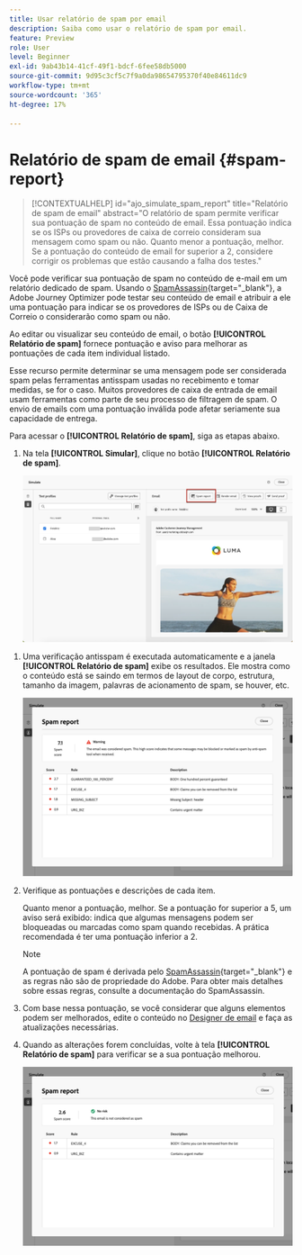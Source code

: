 ```yaml
---
title: Usar relatório de spam por email
description: Saiba como usar o relatório de spam por email.
feature: Preview
role: User
level: Beginner
exl-id: 9ab43b14-41cf-49f1-bdcf-6fee58db5000
source-git-commit: 9d95c3cf5c7f9a0da98654795370f40e84611dc9
workflow-type: tm+mt
source-wordcount: '365'
ht-degree: 17%

---
```


# Relatório de spam de email {#spam-report}

>[!CONTEXTUALHELP]
>id="ajo_simulate_spam_report"
>title="Relatório de spam de email"
>abstract="O relatório de spam permite verificar sua pontuação de spam no conteúdo de email. Essa pontuação indica se os ISPs ou provedores de caixa de correio consideram sua mensagem como spam ou não. Quanto menor a pontuação, melhor. Se a pontuação do conteúdo de email for superior a 2, considere corrigir os problemas que estão causando a falha dos testes."

Você pode verificar sua pontuação de spam no conteúdo de e-mail em um relatório dedicado de spam. Usando o [SpamAssassin](https://spamassassin.apache.org/){target="_blank"}, a Adobe Journey Optimizer pode testar seu conteúdo de email e atribuir a ele uma pontuação para indicar se os provedores de ISPs ou de Caixa de Correio o considerarão como spam ou não.

Ao editar ou visualizar seu conteúdo de email, o botão **[!UICONTROL Relatório de spam]** fornece pontuação e aviso para melhorar as pontuações de cada item individual listado.

Esse recurso permite determinar se uma mensagem pode ser considerada spam pelas ferramentas antisspam usadas no recebimento e tomar medidas, se for o caso. Muitos provedores de caixa de entrada de email usam ferramentas como parte de seu processo de filtragem de spam. O envio de emails com uma pontuação inválida pode afetar seriamente sua capacidade de entrega.

Para acessar o **[!UICONTROL Relatório de spam]**, siga as etapas abaixo.

1. Na tela **[!UICONTROL Simular]**, clique no botão **[!UICONTROL Relatório de spam]**.

   ![](assets/spam-report-button.png)

<!--
    You can also open the [Email Designer](../email/content-from-scratch.md), click the **[!UICONTROL More]** button and select **[!UICONTROL Check spam score]** from the menu.

    ![](assets/spam-report-check-score.png)
-->

1. Uma verificação antisspam é executada automaticamente e a janela **[!UICONTROL Relatório de spam]** exibe os resultados. Ele mostra como o conteúdo está se saindo em termos de layout de corpo, estrutura, tamanho da imagem, palavras de acionamento de spam, se houver, etc.

   ![](assets/spam-report-high-score.png)

1. Verifique as pontuações e descrições de cada item.

   Quanto menor a pontuação, melhor. Se a pontuação for superior a 5, um aviso será exibido: indica que algumas mensagens podem ser bloqueadas ou marcadas como spam quando recebidas. A prática recomendada é ter uma pontuação inferior a 2.

   >[!NOTE]
   >
   >A pontuação de spam é derivada pelo [SpamAssassin](https://spamassassin.apache.org/){target="_blank"} e as regras não são de propriedade do Adobe. Para obter mais detalhes sobre essas regras, consulte a documentação do SpamAssassin.
   >

1. Com base nessa pontuação, se você considerar que alguns elementos podem ser melhorados, edite o conteúdo no [Designer de email](../email/content-from-scratch.md) e faça as atualizações necessárias.

1. Quando as alterações forem concluídas, volte à tela **[!UICONTROL Relatório de spam]** para verificar se a sua pontuação melhorou.

   ![](assets/spam-report-low-score.png)

<!--You can also check the message's alerts for warnings on potential risk of spam detection. Follow the steps below.

1. Click the **[!UICONTROL Alerts]** button on top right of the screen. [Learn more on email alerts](../email/create-email.md#check-email-alerts)

1. If **[!UICONTROL Spam checker alert]** is displayed, you should check your content for a potential risk of spam using the **[!UICONTROL Spam report]** feature as detailed above.

    ![](assets/spam-report-alert.png)
-->

